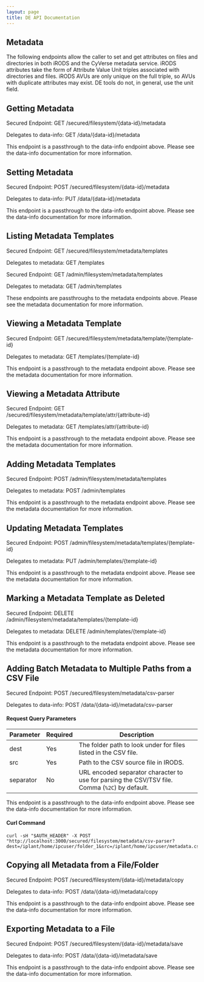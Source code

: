 ```yaml
---
layout: page
title: DE API Documentation
---
```


Metadata
---------------------------

The following endpoints allow the caller to set and get attributes on files and directories in both iRODS and the CyVerse metadata service.
iRODS attributes take the form of Attribute Value Unit triples associated with directories and files.
iRODS AVUs are only unique on the full triple, so AVUs with duplicate attributes may exist.
DE tools do not, in general, use the unit field.

Getting Metadata
------------------------------------

Secured Endpoint: GET /secured/filesystem/{data-id}/metadata

Delegates to data-info: GET /data/{data-id}/metadata

This endpoint is a passthrough to the data-info endpoint above.
Please see the data-info documentation for more information.


Setting Metadata
-------------------------------------

Secured Endpoint: POST /secured/filesystem/{data-id}/metadata

Delegates to data-info: PUT /data/{data-id}/metadata

This endpoint is a passthrough to the data-info endpoint above.
Please see the data-info documentation for more information.


Listing Metadata Templates
--------------------------

Secured Endpoint: GET /secured/filesystem/metadata/templates

Delegates to metadata: GET /templates

Secured Endpoint: GET /admin/filesystem/metadata/templates

Delegates to metadata: GET /admin/templates

These endpoints are passthroughs to the metadata endpoints above.
Please see the metadata documentation for more information.


Viewing a Metadata Template
---------------------------

Secured Endpoint: GET /secured/filesystem/metadata/template/{template-id}

Delegates to metadata: GET /templates/{template-id}

This endpoint is a passthrough to the metadata endpoint above.
Please see the metadata documentation for more information.

Viewing a Metadata Attribute
----------------------------

Secured Endpoint: GET /secured/filesystem/metadata/template/attr/{attribute-id}

Delegates to metadata: GET /templates/attr/{attribute-id}

This endpoint is a passthrough to the metadata endpoint above.
Please see the metadata documentation for more information.

Adding Metadata Templates
---------------------------

Secured Endpoint: POST /admin/filesystem/metadata/templates

Delegates to metadata: POST /admin/templates

This endpoint is a passthrough to the metadata endpoint above.
Please see the metadata documentation for more information.

Updating Metadata Templates
---------------------------

Secured Endpoint: POST /admin/filesystem/metadata/templates/{template-id}

Delegates to metadata: PUT /admin/templates/{template-id}

This endpoint is a passthrough to the metadata endpoint above.
Please see the metadata documentation for more information.

Marking a Metadata Template as Deleted
----------------------------------------------------------

Secured Endpoint: DELETE /admin/filesystem/metadata/templates/{template-id}

Delegates to metadata: DELETE /admin/templates/{template-id}

This endpoint is a passthrough to the metadata endpoint above.
Please see the metadata documentation for more information.

Adding Batch Metadata to Multiple Paths from a CSV File
-------------------------------------------------------

Secured Endpoint: POST /secured/filesystem/metadata/csv-parser

Delegates to data-info: POST /data/{data-id}/metadata/csv-parser

#### Request Query Parameters

Parameter | Required | Description
----------|----------|------------
dest | Yes | The folder path to look under for files listed in the CSV file.
src | Yes | Path to the CSV source file in IRODS.
separator | No | URL encoded separator character to use for parsing the CSV/TSV file. Comma (`%2C`) by default.

This endpoint is a passthrough to the data-info endpoint above.
Please see the data-info documentation for more information.

#### Curl Command

    curl -sH "$AUTH_HEADER" -X POST "http://localhost:3000/secured/filesystem/metadata/csv-parser?dest=/iplant/home/ipcuser/folder_1&src=/iplant/home/ipcuser/metadata.csv"

Copying all Metadata from a File/Folder
-----------------------------------------------------

Secured Endpoint: POST /secured/filesystem/{data-id}/metadata/copy

Delegates to data-info: POST /data/{data-id}/metadata/copy

This endpoint is a passthrough to the data-info endpoint above.
Please see the data-info documentation for more information.

Exporting Metadata to a File
----------------------------

Secured Endpoint: POST /secured/filesystem/{data-id}/metadata/save

Delegates to data-info: POST /data/{data-id}/metadata/save

This endpoint is a passthrough to the data-info endpoint above.
Please see the data-info documentation for more information.
